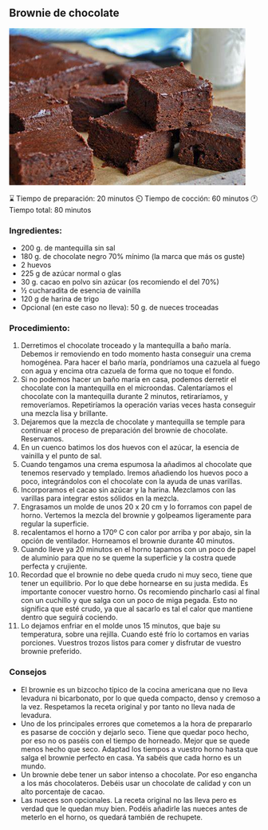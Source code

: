 ## Brownie de chocolate

![enter image description here](../assets/brownie%20de%20chocolate.webp)

 ⌛️ Tiempo de preparación: 20 minutos
 ⏲️ Tiempo de cocción: 60 minutos
 🕐 Tiempo total: 80 minutos
 
### Ingredientes:
- 200 g. de mantequilla sin sal
- 180 g. de chocolate negro 70% mínimo (la marca que más os guste)
- 2 huevos
- 225 g de azúcar normal o glas
- 30 g. cacao en polvo sin azúcar (os recomiendo el del 70%)
- ½ cucharadita de esencia de vainilla
- 120 g de harina de trigo
- Opcional (en este caso no lleva): 50 g. de nueces troceadas

### Procedimiento:
 1. Derretimos el chocolate troceado y la mantequilla a baño maría. Debemos ir removiendo en todo momento hasta conseguir una crema homogénea. Para hacer el baño maría, pondríamos una cazuela al fuego con agua y encima otra cazuela de forma que no toque el fondo.
 2. Si no podemos hacer un baño maría en casa, podemos derretir el chocolate con la mantequilla en el microondas. Calentaríamos el chocolate con la mantequilla durante 2 minutos, retiraríamos, y removeríamos. Repetiríamos la operación varias veces hasta conseguir una mezcla lisa y brillante.
 3. Dejaremos que la mezcla de chocolate y mantequilla se temple para continuar el proceso de preparación del brownie de chocolate. Reservamos.
 4. En un cuenco batimos los dos huevos con el azúcar, la esencia de vainilla y el punto de sal.
 5. Cuando tengamos una crema espumosa la añadimos al chocolate que tenemos reservado y templado. Iremos añadiendo los huevos poco a poco, integrándolos con el chocolate con la ayuda de unas varillas.
 6. Incorporamos el cacao sin azúcar y la harina. Mezclamos con las varillas para integrar estos sólidos en la mezcla.
 7. Engrasamos un molde de unos 20 x 20 cm y lo forramos con papel de horno. Vertemos la mezcla del brownie y golpeamos ligeramente para regular la superficie.
 8. recalentamos el horno a 170º C con calor por arriba y por abajo, sin la opción de ventilador. Horneamos el brownie durante 40 minutos.
 9. Cuando lleve ya 20 minutos en el horno tapamos con un poco de papel de aluminio para que no se queme la superficie y la costra quede perfecta y crujiente.
 10. Recordad que el brownie no debe queda crudo ni muy seco, tiene que tener un equilibrio. Por lo que debe hornearse en su justa medida. Es importante conocer vuestro horno. Os recomiendo pincharlo casi al final con un cuchillo y que salga con un poco de miga pegada. Esto no significa que esté crudo, ya que al sacarlo es tal el calor que mantiene dentro que seguirá cociendo.
 11. Lo dejamos enfriar en el molde unos 15 minutos, que baje su temperatura, sobre una rejilla. Cuando esté frío lo cortamos en varias porciones. Vuestros trozos listos para comer y disfrutar de vuestro brownie preferido.

### Consejos
-   El brownie es un bizcocho típico de la cocina americana que no lleva levadura ni bicarbonato, por lo que queda compacto, denso y cremoso a la vez. Respetamos la receta original y por tanto no lleva nada de levadura.
-   Uno de los principales errores que cometemos a la hora de prepararlo es pasarse de cocción y dejarlo seco. Tiene que quedar poco hecho, por eso no os paséis con el tiempo de horneado. Mejor que se quede menos hecho que seco. Adaptad los tiempos a vuestro horno hasta que salga el brownie perfecto en casa. Ya sabéis que cada horno es un mundo.
-   Un brownie debe tener un sabor intenso a chocolate. Por eso engancha a los más chocolateros. Debéis usar un chocolate de calidad y con un alto porcentaje de cacao.
-   Las nueces son opcionales. La receta original no las lleva pero es verdad que le quedan muy bien. Podéis añadirle las nueces antes de meterlo en el horno, os quedará también de rechupete.
